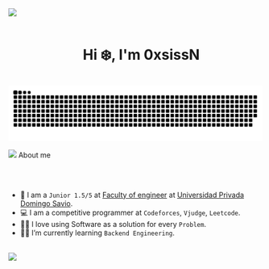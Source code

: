 <!--horizontal divider(gradiant)-->
<img src="https://user-images.githubusercontent.com/73097560/115834477-dbab4500-a447-11eb-908a-139a6edaec5c.gif">

<!--h1 without bottom border-->
<div id="user-content-toc">
  <ul align="center">
    <summary><h1 style="display: inline-block">Hi ❄️, I'm 0xsissN</h1></summary>
  </ul>
</div>


<!--- snake -->
<div align="center">
  <img  src="https://github.com/1999AZZAR/1999AZZAR/blob/main/resources/img/grid-snake.svg"
       alt="snake" /></a>
</div>

<!--- About image --->
<picture><img src = "https://github.com/7oSkaaa/7oSkaaa/blob/main/Images/about_me.gif?raw=true" width = 50px></picture> About me

<!--- History --->
<br><br>
- :school: I am a `Junior 1.5/5` at [Faculty of engineer](https://www.upds.edu.bo/facultad/ingenieria/) at [Universidad Privada Domingo Savio](https://www.upds.edu.bo/).
- :computer: I am a competitive programmer at `Codeforces`, `Vjudge`, `Leetcode`.
- :technologist: I love using Software as a solution for every `Problem`.
- :student: I’m currently learning `Backend Engineering`.
<br>

<!--horizontal divider(gradiant)-->
<img src="https://user-images.githubusercontent.com/73097560/115834477-dbab4500-a447-11eb-908a-139a6edaec5c.gif">
